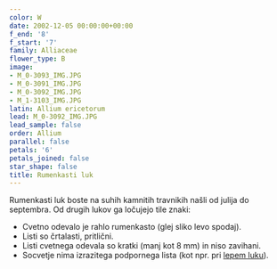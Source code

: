 ```yaml
---
color: W
date: 2002-12-05 00:00:00+00:00
f_end: '8'
f_start: '7'
family: Alliaceae
flower_type: B
image:
- M_0-3093_IMG.JPG
- M_0-3091_IMG.JPG
- M_0-3092_IMG.JPG
- M_1-3103_IMG.JPG
latin: Allium ericetorum
lead: M_0-3092_IMG.JPG
lead_sample: false
order: Allium
parallel: false
petals: '6'
petals_joined: false
star_shape: false
title: Rumenkasti luk
---
```

Rumenkasti luk boste na suhih kamnitih travnikih našli od julija do septembra. Od drugih lukov ga ločujejo tile znaki:

-   Cvetno odevalo je rahlo rumenkasto (glej sliko levo spodaj).
-   Listi so črtalasti, pritlični.
-   Listi cvetnega odevala so kratki (manj kot 8 mm) in niso zavihani.
-   Socvetje nima izrazitega podpornega lista (kot npr. pri [lepem luku](../alliumcarinatumpulchellum/)).
